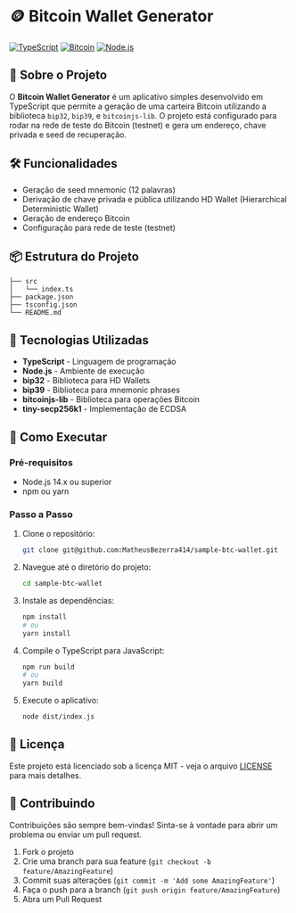 # 🪙 Bitcoin Wallet Generator

[![TypeScript](https://img.shields.io/badge/TypeScript-4.x-blue.svg)](https://www.typescriptlang.org/)
[![Bitcoin](https://img.shields.io/badge/Bitcoin-Blockchain-orange.svg)](https://bitcoin.org/)
[![Node.js](https://img.shields.io/badge/Node.js-14.x-green.svg)](https://nodejs.org/)

## 🚀 Sobre o Projeto

O **Bitcoin Wallet Generator** é um aplicativo simples desenvolvido em TypeScript que permite a geração de uma carteira Bitcoin utilizando a biblioteca `bip32`, `bip39`, e `bitcoinjs-lib`. O projeto está configurado para rodar na rede de teste do Bitcoin (testnet) e gera um endereço, chave privada e seed de recuperação.

## 🛠️ Funcionalidades

- Geração de seed mnemonic (12 palavras)
- Derivação de chave privada e pública utilizando HD Wallet (Hierarchical Deterministic Wallet)
- Geração de endereço Bitcoin
- Configuração para rede de teste (testnet)

## 📦 Estrutura do Projeto

```
├── src
│   └── index.ts   
├── package.json  
├── tsconfig.json 
└── README.md      
```

## 🧩 Tecnologias Utilizadas

- **TypeScript** - Linguagem de programação
- **Node.js** - Ambiente de execução
- **bip32** - Biblioteca para HD Wallets
- **bip39** - Biblioteca para mnemonic phrases
- **bitcoinjs-lib** - Biblioteca para operações Bitcoin
- **tiny-secp256k1** - Implementação de ECDSA

## 🚀 Como Executar

### Pré-requisitos

- Node.js 14.x ou superior
- npm ou yarn

### Passo a Passo

1. Clone o repositório:
    ```sh
    git clone git@github.com:MatheusBezerra414/sample-btc-wallet.git
    ```

2. Navegue até o diretório do projeto:
    ```sh
    cd sample-btc-wallet
    ```

3. Instale as dependências:
    ```sh
    npm install
    # ou
    yarn install
    ```

4. Compile o TypeScript para JavaScript:
    ```sh
    npm run build
    # ou
    yarn build
    ```

5. Execute o aplicativo:
    ```sh
    node dist/index.js
    ```

## 📜 Licença

Este projeto está licenciado sob a licença MIT - veja o arquivo [LICENSE](LICENSE) para mais detalhes.

## 🤝 Contribuindo

Contribuições são sempre bem-vindas! Sinta-se à vontade para abrir um problema ou enviar um pull request.

1. Fork o projeto
2. Crie uma branch para sua feature (`git checkout -b feature/AmazingFeature`)
3. Commit suas alterações (`git commit -m 'Add some AmazingFeature'`)
4. Faça o push para a branch (`git push origin feature/AmazingFeature`)
5. Abra um Pull Request